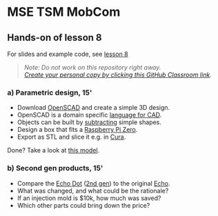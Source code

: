 # MSE TSM MobCom
## Hands-on of lesson 8
For slides and example code, see [lesson 8](../../../mse-tsm-mobcom/blob/master/08/README.md)

> *Note: Do not work on this repository right away.*<br/>
> *[Create your personal copy by clicking this GitHub Classroom link](https://classroom.github.com/a/CaN6TPIe).*

### a) Parametric design, 15'
* Download [OpenSCAD](https://www.openscad.org/) and create a simple 3D design.
* OpenSCAD is a domain specific [language for CAD](https://en.wikibooks.org/wiki/OpenSCAD_User_Manual/The_OpenSCAD_Language).
* Objects can be built by [subtracting](https://en.wikibooks.org/wiki/OpenSCAD_User_Manual/The_OpenSCAD_Language#difference) simple shapes.
* Design a box that fits a [Raspberry Pi Zero](https://blog.protoneer.co.nz/raspberry-pi-zero-footprint-dimensions/).
* Export as STL and slice it e.g. in [Cura](https://ultimaker.com/software/ultimaker-cura).

Done? Take a look at [this model](https://github.com/sgall17a/Raspi2_case/blob/master/rasppi2.scad).

### b) Second gen products, 15'
* Compare the [Echo Dot](https://www.ifixit.com/Teardown/Amazon+Echo+Dot+Teardown/61304) ([2nd gen](https://www.ifixit.com/Teardown/Amazon+Echo+Dot+2nd+Generation+Teardown/110989)) to the original [Echo](https://www.ifixit.com/Teardown/Amazon+Echo+Teardown/33953).
* What was changed, and what could be the rationale?
* If an injection mold is $10k, how much was saved?
* Which other parts could bring down the price?
